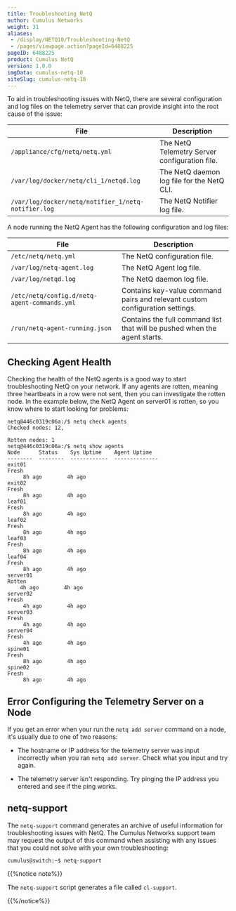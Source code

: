 ```yaml
---
title: Troubleshooting NetQ
author: Cumulus Networks
weight: 31
aliases:
 - /display/NETQ10/Troubleshooting-NetQ
 - /pages/viewpage.action?pageId=6488225
pageID: 6488225
product: Cumulus NetQ
version: 1.0.0
imgData: cumulus-netq-10
siteSlug: cumulus-netq-10
---
```

To aid in troubleshooting issues with NetQ, there are several
configuration and log files on the telemetry server that can provide
insight into the root cause of the issue:

| File                                                | Description                                   |
| --------------------------------------------------- | --------------------------------------------- |
| `/appliance/cfg/netq/netq.yml`                      | The NetQ Telemetry Server configuration file. |
| `/var/log/docker/netq/cli_1/netqd.log`              | The NetQ daemon log file for the NetQ CLI.    |
| `/var/log/docker/netq/notifier_1/netq-notifier.log` | The NetQ Notifier log file.                   |

A node running the NetQ Agent has the following configuration and log
files:

| File                                         | Description                                                                  |
| -------------------------------------------- | ---------------------------------------------------------------------------- |
| `/etc/netq/netq.yml`                         | The NetQ configuration file.                                                 |
| `/var/log/netq-agent.log`                    | The NetQ Agent log file.                                                     |
| `/var/log/netqd.log`                         | The NetQ daemon log file.                                                    |
| `/etc/netq/config.d/netq-agent-commands.yml` | Contains key-value command pairs and relevant custom configuration settings. |
| `/run/netq-agent-running.json`               | Contains the full command list that will be pushed when the agent starts.    |

## <span>Checking Agent Health</span>

Checking the health of the NetQ agents is a good way to start
troubleshooting NetQ on your network. If any agents are rotten, meaning
three heartbeats in a row were not sent, then you can investigate the
rotten node. In the example below, the NetQ Agent on server01 is rotten,
so you know where to start looking for problems:

<div class="confbox panel">

<div class="panel-content">

    netq@446c0319c06a:/$ netq check agents     
    Checked nodes: 12,    
         
    Rotten nodes: 1    
    netq@446c0319c06a:/$ netq show agents 
    Node      Status    Sys Uptime    Agent Uptime
    --------  --------  ------------  --------------
    exit01        
    Fresh    
         8h ago        4h ago
    exit02        
    Fresh    
         8h ago        4h ago
    leaf01        
    Fresh    
         8h ago        4h ago
    leaf02        
    Fresh    
         8h ago        4h ago
    leaf03        
    Fresh    
         8h ago        4h ago
    leaf04        
    Fresh    
         8h ago        4h ago
    server01      
    Rotten    
        4h ago        4h ago
    server02      
    Fresh    
         4h ago        4h ago
    server03      
    Fresh    
         4h ago        4h ago
    server04      
    Fresh    
         4h ago        4h ago
    spine01       
    Fresh    
         8h ago        4h ago
    spine02       
    Fresh    
         8h ago        4h ago

</div>

</div>

## <span>Error Configuring the Telemetry Server on a Node</span>

If you get an error when your run the `netq add server` command on a
node, it's usually due to one of two reasons:

  - The hostname or IP address for the telemetry server was input
    incorrectly when you ran `netq add server`. Check what you input and
    try again.

  - The telemetry server isn't responding. Try pinging the IP address
    you entered and see if the ping works.

## <span>netq-support</span>

The `netq-support` command generates an archive of useful information
for troubleshooting issues with NetQ. The Cumulus Networks support team
may request the output of this command when assisting with any issues
that you could not solve with your own troubleshooting:

    cumulus@switch:~$ netq-support

{{%notice note%}}

The `netq-support` script generates a file called `cl-support`.

{{%/notice%}}

<article id="html-search-results" class="ht-content" style="display: none;">

</article>

<footer id="ht-footer">

</footer>

<script src="js/lunr.js"></script>

<script src="js/lunr-extras.js"></script>

<script src="assets/js/scroll-search.js"></script>
